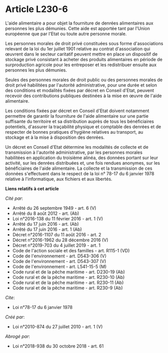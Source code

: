 # Article L230-6

L'aide alimentaire a pour objet la fourniture de denrées alimentaires aux personnes les plus démunies. Cette aide est
apportée tant par l'Union européenne que par l'Etat ou toute autre personne morale. 

Les personnes morales de droit privé constituées sous forme d'associations relevant de la loi du 1er juillet 1901 relative au
contrat d'association qui œuvrent dans le secteur caritatif peuvent mettre en place un dispositif de stockage privé
consistant à acheter des produits alimentaires en période de surproduction agricole pour les entreposer et les redistribuer
ensuite aux personnes les plus démunies. 

Seules des personnes morales de droit public ou des personnes morales de droit privé habilitées par l'autorité
administrative, pour une durée et selon des conditions et modalités fixées par décret en Conseil d'Etat, peuvent recevoir des
contributions publiques destinées à la mise en œuvre de l'aide alimentaire. 

Les conditions fixées par décret en Conseil d'Etat doivent notamment permettre de garantir la fourniture de l'aide
alimentaire sur une partie suffisante du territoire et sa distribution auprès de tous les bénéficiaires potentiels, d'assurer
la traçabilité physique et comptable des denrées et de respecter de bonnes pratiques d'hygiène relatives au transport, au
stockage et à la mise à disposition des denrées. 

Un décret en Conseil d'Etat détermine les modalités de collecte et de transmission à l'autorité administrative, par les
personnes morales habilitées en application du troisième alinéa, des données portant sur leur activité, sur les denrées
distribuées et, une fois rendues anonymes, sur les bénéficiaires de l'aide alimentaire. La collecte et la transmission de ces
données s'effectuent dans le respect de la loi n° 78-17 du 6 janvier 1978 relative à l'informatique, aux fichiers et aux
libertés.

**Liens relatifs à cet article**

_Cité par_:

  - Arrêté du 26 septembre 1949 - art. 6 (V)
  - Arrêté du 8 août 2012 - art. (Ab)
  - Loi n°2016-138 du 11 février 2016 - art. 1 (V)
  - Arrêté du 17 juin 2016 - art. (Ab)
  - Arrêté du 17 juin 2016 - art. 1 (Ab)
  - Décret n°2016-1107 du 11 août 2016 - art. 2
  - Décret n°2016-1962 du 28 décembre 2016 (V)
  - Décret n°2019-703 du 4 juillet 2019 - art. 1
  - Code de l'action sociale et des familles - art. R115-1 (VD)
  - Code de l'environnement - art. D543-306 (V)
  - Code de l'environnement - art. D543-307 (V)
  - Code de l'environnement - art. L541-15-5 (M)
  - Code rural et de la pêche maritime - art. D230-19 (Ab)
  - Code rural et de la pêche maritime - art. R230-10 (Ab)
  - Code rural et de la pêche maritime - art. R230-11 (Ab)
  - Code rural et de la pêche maritime - art. R230-9 (Ab)

_Cite_:

  - Loi n°78-17 du 6 janvier 1978

_Créé par_:

  - Loi n°2010-874 du 27 juillet 2010 - art. 1 (V)

_Abrogé par_:

  - Loi n°2018-938 du 30 octobre 2018 - art. 61
